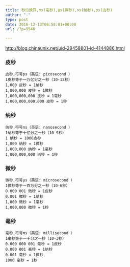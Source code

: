 ```yaml
---
title: 秒的换算,ms(毫秒),μs(微秒),ns(纳秒),ps(皮秒)
author: "-"
type: post
date: 2016-12-13T06:58:01+00:00
url: /?p=9546

---
```

http://blog.chinaunix.net/uid-28458801-id-4144886.html


### 皮秒
    皮秒,符号ps（英语: picosecond ）
    1皮秒等于一万亿分之一秒（10-12秒）
    1,000 皮秒 = 1纳秒
    1,000,000 皮秒 = 1微秒
    1,000,000,000 皮秒 = 1毫秒
    1,000,000,000,000 皮秒 = 1秒

### 纳秒
    纳秒,符号ns（英语: nanosecond ）
    1纳秒等于十亿分之一秒（10-9秒）
    1 纳秒 = 1000皮秒
    1,000 纳秒 = 1微秒
    1,000,000 纳秒 = 1毫秒
    1,000,000,000 纳秒 = 1秒

### 微秒
    微秒,符号μs（英语: microsecond ）
    1微秒等于一百万分之一秒（10-6秒）
    0.000 001 微秒 = 1皮秒
    0.001 微秒 = 1纳秒
    1,000 微秒 = 1毫秒
    1,000,000 微秒 = 1秒
  
### 毫秒
    毫秒,符号ms（英语: millisecond ）
    1毫秒等于一千分之一秒（10-3秒）
    0.000 000 001 毫秒 = 1皮秒
    0.000 001 毫秒 = 1纳秒
    0.001 毫秒 = 1微秒
    1000 毫秒 = 1秒